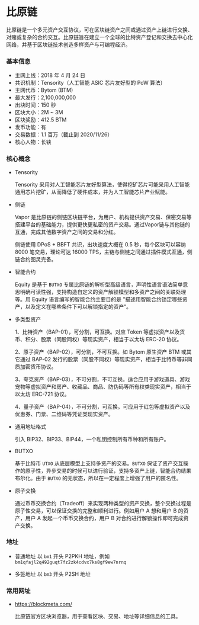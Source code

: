# 比原链

比原链是一个多元资产交互协议，可在区块链资产之间或通过资产上链进行交换、对赌或复杂的合约交互。比原链旨在建立一个全球的比特资产登记和交换去中心化网络，并基于区块链技术创造多样资产与可编程经济。

### 基本信息

- 主网上线：2018 年 4 月 24 日
- 共识机制：Tensority（人工智能 ASIC 芯片友好型的 PoW 算法）
- 主网代币：Bytom (BTM)
- 最大发行：2,100,000,000
- 出块时间：150 秒
- 区块大小：2M ~ 3M
- 区块奖励：412.5 BTM
- 发币功能：有
- 交易数据：1.1 百万（截止到 2020/11/26）
- 核心人物：长铗

### 核心概念

- Tensority 

  Tensority 采用对人工智能芯片友好型算法，使得挖矿芯片可能采用人工智能通用芯片挖矿，从而降低了硬件成本，并为人工智能芯片产业赋能。

- 侧链

  Vapor 是比原链的侧链区块链平台，为用户、机构提供资产交易、保密交易等搭建平台的基础能力，提供更快更私密的资产交易。通过Vapor链与其他链的互通，完成其他数字资产之间的交易和分红。
  
  侧链使用 DPoS + BBFT 共识，出块速度大概在 0.5 秒，每个区块可以容纳 8000 笔交易，理论可达 16000 TPS，主链与侧链之间通过插件模式互通，侧链合约图灵完备。

- 智能合约

  Equity 是基于 `BUTXO` 专属比原链的解析型高级语言，声明性语言语法简单意思明确可读性强，支持构造自定义的资产解锁模型和多资产之间的关联处理等。用 Equity 语言编写的智能合约主要目的是 "描述用智能合约锁定哪些资产，以及定义在哪些条件下可以解锁指定的资产"。

- 多类型资产

  1、比特资产（BAP-01），可分割，可互换。对应 Token 等虚拟资产以及货币、积分、股票（同股同权）等现实资产，相当于以太坊 ERC-20 协议。

  2、原子资产（BAP-02），可分割，不可互换。如 Bytom 原生资产 BTM 或其它通过 BAP-02 发行的股票（同股不同权）等现实资产，相当于比特币等非同质加密货币协议。

  3、夸克资产（BAP-03），不可分割，不可互换。适合应用于游戏道具、游戏宠物等虚拟资产和房产、收藏品、商品、防伪码等所有权类现实资产，相当于以太坊 ERC-721 协议。

  4、量子资产（BAP-04），不可分割，可互换。可应用于红包等虚拟资产以及优惠券、门票、二维码等凭证类现实资产。

- 通用地址格式

  引入 BIP32、BIP33、BIP44，一个私钥控制所有币种和所有账户。

- BUTXO

  基于比特币 `UTXO` 从底层模型上支持多资产的交易。`BUTXO` 保证了资产交互操作的原子性，异步交易的时候可以进行验证，支持多资产上链，智能合约结果布尔化。由于 `BUTXO` 的无状态，所以在一定程度上增强了用户的匿名性。

- 原子交换

  通过币币交换合约（Tradeoff）来实现两种类型的资产交换，整个交换过程是原子性交易，可以保证交换的完整和顺利进行。例如用户 A 想和用户 B 的资产，用户 A 发起一个币币交换合约，用户 B 对合约进行解锁操作即可完成资产交换。

### 地址

- 普通地址
  以 `bm1` 开头 P2PKH 地址，例如 `bm1qfajl2q492guqt7fz2zk4cdvx7ks8gf9ew7nrnq`

- 多签地址
  以 `bm3` 开头 P2SH 地址

### 常用网址

- https://blockmeta.com/

  比原链官方区块浏览器，用于查看区块、交易、地址等详细信息的工具。

